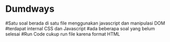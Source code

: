 # Dumdways

#Satu soal berada di satu file menggunakan javascript dan manipulasi DOM
#terdapat internal CSS dan Javascript
#ada beberapa soal yang belum selesai
#Run Code cukup run file karena format HTML
